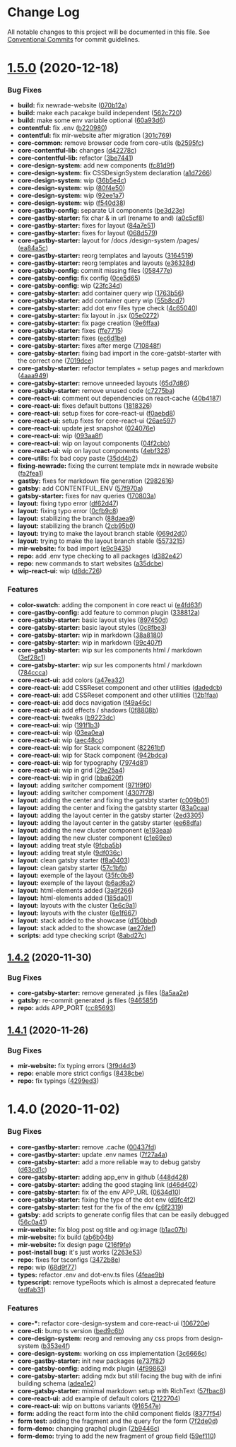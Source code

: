 # Change Log

All notable changes to this project will be documented in this file.
See [Conventional Commits](https://conventionalcommits.org) for commit guidelines.

# [1.5.0](https://github.com/newrade/newrade/tree/master/packages/newrade-website/compare/@newrade/core-gatsby-starter@1.4.2...@newrade/core-gatsby-starter@1.5.0) (2020-12-18)

### Bug Fixes

- **build:** fix newrade-website ([070b12a](https://github.com/newrade/newrade/tree/master/packages/newrade-website/commit/070b12a4a7faaf59a1a837c15191e4a6c87b79ab))
- **build:** make each pacakge build independent ([562c720](https://github.com/newrade/newrade/tree/master/packages/newrade-website/commit/562c7208f2a75b187e82139a731ab01462846cd3))
- **build:** make some env variable optional ([60a93d6](https://github.com/newrade/newrade/tree/master/packages/newrade-website/commit/60a93d6b2565bb0c63e54b167da19ccd245b58d7))
- **contentful:** fix .env ([b220980](https://github.com/newrade/newrade/tree/master/packages/newrade-website/commit/b220980ad01b6cfb7d25dc1e755acbbda0307304))
- **contentful:** fix mir-website after migration ([301c769](https://github.com/newrade/newrade/tree/master/packages/newrade-website/commit/301c769579eea0ee2f97b8fbb1fe2a6afc6a06ff))
- **core-common:** remove browser code from core-utils ([b2595fc](https://github.com/newrade/newrade/tree/master/packages/newrade-website/commit/b2595fcc496d8876b0f658592a66659840d1ec92))
- **core-contentful-lib:** changes ([d42278c](https://github.com/newrade/newrade/tree/master/packages/newrade-website/commit/d42278c313ec5ca24a450536f7dc9b624a6d2fc1))
- **core-contentful-lib:** refactor ([3be7441](https://github.com/newrade/newrade/tree/master/packages/newrade-website/commit/3be744166e3072e4590af12dddfc80f876a375d6))
- **core-design-system:** add new components ([fc81d9f](https://github.com/newrade/newrade/tree/master/packages/newrade-website/commit/fc81d9f05d3241e3bec30d922c4bd1bf09189448))
- **core-design-system:** fix CSSDesignSystem declaration ([a1d7266](https://github.com/newrade/newrade/tree/master/packages/newrade-website/commit/a1d7266af36574d7bf219d9b21db2b4ab905d433))
- **core-design-system:** wip ([36b5e4c](https://github.com/newrade/newrade/tree/master/packages/newrade-website/commit/36b5e4cb0bbc348a862cc396e74c76aa1a388356))
- **core-design-system:** wip ([80f4e50](https://github.com/newrade/newrade/tree/master/packages/newrade-website/commit/80f4e50d7034938456c4ed2408891bac0b0df528))
- **core-design-system:** wip ([92ee1a7](https://github.com/newrade/newrade/tree/master/packages/newrade-website/commit/92ee1a7990fa1e2b9ba9a6892180df0082b13f9d))
- **core-design-system:** wip ([f540d38](https://github.com/newrade/newrade/tree/master/packages/newrade-website/commit/f540d38fab5c0b9c7ae91e3e7cca169eb6402313))
- **core-gastby-config:** separate UI components ([be3d23e](https://github.com/newrade/newrade/tree/master/packages/newrade-website/commit/be3d23eafc6dbe76e293512fbec5521a8af5db73))
- **core-gastby-starter:** fix char & in url (rename to and) ([a0c5cf8](https://github.com/newrade/newrade/tree/master/packages/newrade-website/commit/a0c5cf8fa52cdaff56c0568a8ff7a402b44928d7))
- **core-gastby-starter:** fixes for layout ([84a7e51](https://github.com/newrade/newrade/tree/master/packages/newrade-website/commit/84a7e51e0cf3446a69991585cc8f1f63c00bc4d7))
- **core-gastby-starter:** fixes for layout ([068d579](https://github.com/newrade/newrade/tree/master/packages/newrade-website/commit/068d57903c793dd5b4e241aabdc6fdcb11270988))
- **core-gastby-starter:** layout for /docs /design-system /pages/ ([ea84a5c](https://github.com/newrade/newrade/tree/master/packages/newrade-website/commit/ea84a5c557dd39d6b10785d604798e457ff24341))
- **core-gastby-starter:** reorg templates and layouts ([3164519](https://github.com/newrade/newrade/tree/master/packages/newrade-website/commit/3164519c9fc7e90332f3f870dc773b050d4a9b8f))
- **core-gastby-starter:** reorg templates and layouts ([e36328d](https://github.com/newrade/newrade/tree/master/packages/newrade-website/commit/e36328dfa03682537dd874ef4ce75828aeaac0c3))
- **core-gatsby-config:** commit missing files ([058477e](https://github.com/newrade/newrade/tree/master/packages/newrade-website/commit/058477e49cb3d3a7b398c58bf659f4f520b8a12e))
- **core-gatsby-config:** fix config ([0ce5d65](https://github.com/newrade/newrade/tree/master/packages/newrade-website/commit/0ce5d65cb93e700ca30037a18c0bf69cea6f3eaf))
- **core-gatsby-config:** wip ([23fc34d](https://github.com/newrade/newrade/tree/master/packages/newrade-website/commit/23fc34d697170326d0fac69874652635c2cf50ba))
- **core-gatsby-starter:** add container query wip ([1763b56](https://github.com/newrade/newrade/tree/master/packages/newrade-website/commit/1763b563e63ede02c6638d4117e0d9a289f793e3))
- **core-gatsby-starter:** add container query wip ([55b8cd7](https://github.com/newrade/newrade/tree/master/packages/newrade-website/commit/55b8cd7d7c46eede072186ac3bdf59dce776a08c))
- **core-gatsby-starter:** add dot env files type check ([4c65040](https://github.com/newrade/newrade/tree/master/packages/newrade-website/commit/4c65040705a61efbf9e55ecd585a789dbfd9f623))
- **core-gatsby-starter:** fix layout in .jsx ([05e0272](https://github.com/newrade/newrade/tree/master/packages/newrade-website/commit/05e0272e80579684f45cbfd679deaf97c9456eff))
- **core-gatsby-starter:** fix page creation ([9e6ffaa](https://github.com/newrade/newrade/tree/master/packages/newrade-website/commit/9e6ffaa854dabb24560f18d673f61e9542ddebe2))
- **core-gatsby-starter:** fixes ([ffe7715](https://github.com/newrade/newrade/tree/master/packages/newrade-website/commit/ffe771547de87fd75b3745cf76ed136731c5f232))
- **core-gatsby-starter:** fixes ([ec6d1be](https://github.com/newrade/newrade/tree/master/packages/newrade-website/commit/ec6d1be9d6b5d2b52def8f19f83faea16fddb8fc))
- **core-gatsby-starter:** fixes after merge ([710848f](https://github.com/newrade/newrade/tree/master/packages/newrade-website/commit/710848ff721d8828f8234758d5d0ef309024c2b5))
- **core-gatsby-starter:** fixing bad import in the core-gatsbt-starter with the correct one ([7019dce](https://github.com/newrade/newrade/tree/master/packages/newrade-website/commit/7019dce27a102f300b9b15b1859865f4b7601267))
- **core-gatsby-starter:** refactor templates + setup pages and markdown ([4aaa949](https://github.com/newrade/newrade/tree/master/packages/newrade-website/commit/4aaa949750c94a939b35767f2bd3fb20b8fb2614))
- **core-gatsby-starter:** remove unneeded layouts ([65d7d86](https://github.com/newrade/newrade/tree/master/packages/newrade-website/commit/65d7d86ee6fc1bba791f2125c1a440bdbced7486))
- **core-gatsby-starter:** remove unused code ([c7275ba](https://github.com/newrade/newrade/tree/master/packages/newrade-website/commit/c7275babf1c9dbc73fb1267a36c7b9113c562ed6))
- **core-react-ui:** comment out dependencies on react-cache ([40b4187](https://github.com/newrade/newrade/tree/master/packages/newrade-website/commit/40b41874ccc8012f872c196e60e0336f1d10e408))
- **core-react-ui:** fixes default buttons ([1818326](https://github.com/newrade/newrade/tree/master/packages/newrade-website/commit/1818326370f0dad527a1333c82d3668fd75db0a2))
- **core-react-ui:** setup fixes for core-react-ui ([f0aebd8](https://github.com/newrade/newrade/tree/master/packages/newrade-website/commit/f0aebd8026c6cd37c671b8beef08003f61d793e7))
- **core-react-ui:** setup fixes for core-react-ui ([26ae597](https://github.com/newrade/newrade/tree/master/packages/newrade-website/commit/26ae597e4b88ecb1a677a12d45b101f75a979848))
- **core-react-ui:** update jest snapshot ([024076e](https://github.com/newrade/newrade/tree/master/packages/newrade-website/commit/024076ef3bac86a62238ef496ca608622262e74b))
- **core-react-ui:** wip ([093aa8f](https://github.com/newrade/newrade/tree/master/packages/newrade-website/commit/093aa8fb17d1c4b8aecca90142666984e239976d))
- **core-react-ui:** wip on layout components ([04f2cbb](https://github.com/newrade/newrade/tree/master/packages/newrade-website/commit/04f2cbb4e344c5f3892e1f791e9561705cc263d4))
- **core-react-ui:** wip on layout components ([4ebf328](https://github.com/newrade/newrade/tree/master/packages/newrade-website/commit/4ebf3286d74f3354086b1521429ee2a162d8fb0d))
- **core-utils:** fix bad copy paste ([35dd4b2](https://github.com/newrade/newrade/tree/master/packages/newrade-website/commit/35dd4b2af75812a68a50dc4d6f2aeacd70c1faa8))
- **fixing-newrade:** fixing the current template mdx in newrade website ([fa2fea1](https://github.com/newrade/newrade/tree/master/packages/newrade-website/commit/fa2fea1b210ee721ce05986d79c66326c2a7008a))
- **gastby:** fixes for markdown file generation ([2982616](https://github.com/newrade/newrade/tree/master/packages/newrade-website/commit/29826163498932d216cc22ec713d7de076812fbb))
- **gatsby:** add CONTENTFUL_ENV ([57f970a](https://github.com/newrade/newrade/tree/master/packages/newrade-website/commit/57f970aca24374baaca31eeea029912a4893dce8))
- **gatsby-starter:** fixes for nav queries ([170803a](https://github.com/newrade/newrade/tree/master/packages/newrade-website/commit/170803a87cb0bb657407d58a5084e211942fac89))
- **layout:** fixing typo error ([df62d47](https://github.com/newrade/newrade/tree/master/packages/newrade-website/commit/df62d47964b1ec35154a51fd02a54103f216af89))
- **layout:** fixing typo error ([0cfb9c8](https://github.com/newrade/newrade/tree/master/packages/newrade-website/commit/0cfb9c87472ddd361f11a11ba50de23c56784080))
- **layout:** stabilizing the branch ([88daea9](https://github.com/newrade/newrade/tree/master/packages/newrade-website/commit/88daea91849d9bb6d236d5b481277218ef08ad7a))
- **layout:** stabilizing the branch ([2cb95b0](https://github.com/newrade/newrade/tree/master/packages/newrade-website/commit/2cb95b01f154c4752868f7c4948abf58ad02ee13))
- **layout:** trying to make the layout branch stable ([069d2d0](https://github.com/newrade/newrade/tree/master/packages/newrade-website/commit/069d2d0b6de6adaf26187c6b1bef606d8d2bdae6))
- **layout:** trying to make the layout branch stable ([5573215](https://github.com/newrade/newrade/tree/master/packages/newrade-website/commit/557321571155fda903f0082d4effb26bd29232e5))
- **mir-website:** fix bad import ([e9c9435](https://github.com/newrade/newrade/tree/master/packages/newrade-website/commit/e9c943595923319f4fff11a4736470d053361216))
- **repo:** add .env type checking to all packages ([d382e42](https://github.com/newrade/newrade/tree/master/packages/newrade-website/commit/d382e42e2dcfbff0b635b4aa1f2c04e56deda4d7))
- **repo:** new commands to start websites ([a35dcbe](https://github.com/newrade/newrade/tree/master/packages/newrade-website/commit/a35dcbe66f5e18db3431812fc74e24564394c41b))
- **wip-react-ui:** wip ([d8dc726](https://github.com/newrade/newrade/tree/master/packages/newrade-website/commit/d8dc7262ca611475cc028b1cdb4c9d121f170962))

### Features

- **color-swatch:** adding the component in core react ui ([e4fd63f](https://github.com/newrade/newrade/tree/master/packages/newrade-website/commit/e4fd63f3b0084d56ee17bcd83c160c375f1bacb4))
- **core-gastby-config:** add feature to common plugin ([338812a](https://github.com/newrade/newrade/tree/master/packages/newrade-website/commit/338812a356d19a3d985000def12028b1e25e0220))
- **core-gatsby-starter:** basic layout styles ([897450d](https://github.com/newrade/newrade/tree/master/packages/newrade-website/commit/897450d35bf0c84c0edfe1b00fa793de1f11f317))
- **core-gatsby-starter:** basic layout styles ([0c8fbe3](https://github.com/newrade/newrade/tree/master/packages/newrade-website/commit/0c8fbe3e209087b6930de479998ec5171d7ce713))
- **core-gatsby-starter:** wip in markdown ([38a8180](https://github.com/newrade/newrade/tree/master/packages/newrade-website/commit/38a818069da9a53a5b3f8e7a4c8cbb4661293147))
- **core-gatsby-starter:** wip in markdown ([99c407f](https://github.com/newrade/newrade/tree/master/packages/newrade-website/commit/99c407f7416b821ad4703ed6431285578428758d))
- **core-gatsby-starter:** wip sur les components html / markdown ([3ef28c1](https://github.com/newrade/newrade/tree/master/packages/newrade-website/commit/3ef28c11df08646d450772573f80f778cfb6665a))
- **core-gatsby-starter:** wip sur les components html / markdown ([784ccca](https://github.com/newrade/newrade/tree/master/packages/newrade-website/commit/784ccca4bc301191ec1f8545700a68fe38f85a4c))
- **core-react-ui:** add colors ([a47ea32](https://github.com/newrade/newrade/tree/master/packages/newrade-website/commit/a47ea32bdf16dab1a0effb55a33230698aadfbdc))
- **core-react-ui:** add CSSReset component and other utilities ([dadedcb](https://github.com/newrade/newrade/tree/master/packages/newrade-website/commit/dadedcb398a615c60a6a9785faa4cdfd5e9b0c6e))
- **core-react-ui:** add CSSReset component and other utilities ([12b1faa](https://github.com/newrade/newrade/tree/master/packages/newrade-website/commit/12b1faa6fba61ed8f87026be96ef492538b716db))
- **core-react-ui:** add docs navigation ([f49a46c](https://github.com/newrade/newrade/tree/master/packages/newrade-website/commit/f49a46c81bf33d0a9c818bc801617c40262f93ef))
- **core-react-ui:** add effects / shadows ([0f8808b](https://github.com/newrade/newrade/tree/master/packages/newrade-website/commit/0f8808b34b96a65315ec6cdb4463ce158b906f6d))
- **core-react-ui:** tweaks ([b9223dc](https://github.com/newrade/newrade/tree/master/packages/newrade-website/commit/b9223dc399cd17cb90afb0a7469e1f42172a1da7))
- **core-react-ui:** wip ([191f1b3](https://github.com/newrade/newrade/tree/master/packages/newrade-website/commit/191f1b38ebdb6a678805f69d4f6ea75509dc1256))
- **core-react-ui:** wip ([03ea0ea](https://github.com/newrade/newrade/tree/master/packages/newrade-website/commit/03ea0eac2447243b30e168a4ab689e431abcb9dd))
- **core-react-ui:** wip ([aec48cc](https://github.com/newrade/newrade/tree/master/packages/newrade-website/commit/aec48cc28b3555be42679721c0d698d3b3810060))
- **core-react-ui:** wip for Stack component ([82261bf](https://github.com/newrade/newrade/tree/master/packages/newrade-website/commit/82261bfb46cd2358c8b8cec4f9b033218d4f0b2c))
- **core-react-ui:** wip for Stack component ([942bdca](https://github.com/newrade/newrade/tree/master/packages/newrade-website/commit/942bdca442f0fefbfd06286673ddf49cdb4eaa40))
- **core-react-ui:** wip for typography ([7974d81](https://github.com/newrade/newrade/tree/master/packages/newrade-website/commit/7974d813caa29f325729e37dc6328478fc2b403b))
- **core-react-ui:** wip in grid ([29e25a4](https://github.com/newrade/newrade/tree/master/packages/newrade-website/commit/29e25a4202d4019d43e16ffc7e23d41ff9779c0e))
- **core-react-ui:** wip in grid ([bba620f](https://github.com/newrade/newrade/tree/master/packages/newrade-website/commit/bba620f2ecceaef5dc1af5a84afd56980e0f3217))
- **layout:** adding switcher compoment ([971f9f0](https://github.com/newrade/newrade/tree/master/packages/newrade-website/commit/971f9f000cd1e402f63043effbcb4843da559cd5))
- **layout:** adding switcher compoment ([4307f78](https://github.com/newrade/newrade/tree/master/packages/newrade-website/commit/4307f7810487c508de3dd37389295ec16ad0fcae))
- **layout:** adding the center and fixing the gatsbty starter ([c009b01](https://github.com/newrade/newrade/tree/master/packages/newrade-website/commit/c009b01ccb75fb4b1a9ea23b71390a042019ac39))
- **layout:** adding the center and fixing the gatsbty starter ([83a0caa](https://github.com/newrade/newrade/tree/master/packages/newrade-website/commit/83a0caa8fc1e2c70da333c5d6c36c7c1ec30fdfa))
- **layout:** adding the layout center in the gatsby starter ([2ed3305](https://github.com/newrade/newrade/tree/master/packages/newrade-website/commit/2ed3305af6357bec33e57178a9ab25fb9285a493))
- **layout:** adding the layout center in the gatsby starter ([ee68dfa](https://github.com/newrade/newrade/tree/master/packages/newrade-website/commit/ee68dfaf544e255cfe63b23e85c8461b4bfaefe3))
- **layout:** adding the new cluster component ([e193eaa](https://github.com/newrade/newrade/tree/master/packages/newrade-website/commit/e193eaa68828abcfd162b11b17c0187e82db10f1))
- **layout:** adding the new cluster component ([c1e69ee](https://github.com/newrade/newrade/tree/master/packages/newrade-website/commit/c1e69ee194a965a4b90d44e762b680c62d199887))
- **layout:** adding treat style ([9fcba5b](https://github.com/newrade/newrade/tree/master/packages/newrade-website/commit/9fcba5b7338c2be77f355d9f8afe5c2ae83b5a0c))
- **layout:** adding treat style ([9df036c](https://github.com/newrade/newrade/tree/master/packages/newrade-website/commit/9df036ceb5ca363c6d8f40b4e9558eb3de7ea01d))
- **layout:** clean gatsby starter ([f8a0403](https://github.com/newrade/newrade/tree/master/packages/newrade-website/commit/f8a04036e49060dcfcda3f232c28693e6508d832))
- **layout:** clean gatsby starter ([57c1bfb](https://github.com/newrade/newrade/tree/master/packages/newrade-website/commit/57c1bfb4df4848a0df4ef255e927ef1295a09dfc))
- **layout:** exemple of the layout ([35fc0b8](https://github.com/newrade/newrade/tree/master/packages/newrade-website/commit/35fc0b86d9b90ce4d72dc391d90ac776bb8dfe33))
- **layout:** exemple of the layout ([b6ad6a2](https://github.com/newrade/newrade/tree/master/packages/newrade-website/commit/b6ad6a21c61833b1d2ac6861b92a03ec3658d489))
- **layout:** html-elements added ([3a9f266](https://github.com/newrade/newrade/tree/master/packages/newrade-website/commit/3a9f266109267c5b42c215bbcac5e714bbefdc3b))
- **layout:** html-elements added ([185da01](https://github.com/newrade/newrade/tree/master/packages/newrade-website/commit/185da01a9f029c8303f1f55fd81d5e93989b60a4))
- **layout:** layouts with the cluster ([1e6c9a1](https://github.com/newrade/newrade/tree/master/packages/newrade-website/commit/1e6c9a1b16a80e723f37af53ba1e338f21fbf324))
- **layout:** layouts with the cluster ([6e1f667](https://github.com/newrade/newrade/tree/master/packages/newrade-website/commit/6e1f6670896a0b8ef3028e66492dfd30409d0df4))
- **layout:** stack added to the showcase ([d150bbd](https://github.com/newrade/newrade/tree/master/packages/newrade-website/commit/d150bbd75716e7395e7787d0112c068290f67a73))
- **layout:** stack added to the showcase ([ae27def](https://github.com/newrade/newrade/tree/master/packages/newrade-website/commit/ae27def73d85cc8309cdad1ab55828f3646037df))
- **scripts:** add type checking script ([8abd27c](https://github.com/newrade/newrade/tree/master/packages/newrade-website/commit/8abd27c4d4295b65cedd507cad12a612c78fca44))

## [1.4.2](https://github.com/newrade/newrade/tree/master/packages/newrade-website/compare/@newrade/core-gatsby-starter@1.4.1...@newrade/core-gatsby-starter@1.4.2) (2020-11-30)

### Bug Fixes

- **core-gatsby-starter:** remove generated .js files ([8a5aa2e](https://github.com/newrade/newrade/tree/master/packages/newrade-website/commit/8a5aa2ee3cf2cd461a12801f826dc4b134771680))
- **gatsby:** re-commit generated .js files ([946585f](https://github.com/newrade/newrade/tree/master/packages/newrade-website/commit/946585f41f64f6bb06af4e4de7a6463e2fc9c1bd))
- **repo:** adds APP_PORT ([cc85693](https://github.com/newrade/newrade/tree/master/packages/newrade-website/commit/cc85693eb834e4e68129c447ab3351561a9a3c3b))

## [1.4.1](https://github.com/newrade/newrade/tree/master/packages/newrade-website/compare/@newrade/core-gatsby-starter@1.4.0...@newrade/core-gatsby-starter@1.4.1) (2020-11-26)

### Bug Fixes

- **mir-website:** fix typing errors ([3f9d4d3](https://github.com/newrade/newrade/tree/master/packages/newrade-website/commit/3f9d4d3a367dfd13d6471548dc64fe210c7e8546))
- **repo:** enable more strict configs ([8438cbe](https://github.com/newrade/newrade/tree/master/packages/newrade-website/commit/8438cbe33c8d159e015f965e0cb28916d23ba5e3))
- **repo:** fix typings ([4299ed3](https://github.com/newrade/newrade/tree/master/packages/newrade-website/commit/4299ed3367c15cee98dd6aeb22cebc2714b1c750))

# 1.4.0 (2020-11-02)

### Bug Fixes

- **core-gastby-starter:** remove .cache ([00437fd](https://github.com/newrade/newrade/tree/master/packages/newrade-website/commit/00437fd34eace4546b2837d1fe4e1e21336c891e))
- **core-gastby-starter:** update .env names ([7f27a4a](https://github.com/newrade/newrade/tree/master/packages/newrade-website/commit/7f27a4a900d469b777d096a94fa970a053818b6e))
- **core-gatsby-starter:** add a more reliable way to debug gatsby ([d63cd1c](https://github.com/newrade/newrade/tree/master/packages/newrade-website/commit/d63cd1c69ae3af843c74fc3bc927f4c96bf64042))
- **core-gatsby-starter:** adding app_env in github ([448d428](https://github.com/newrade/newrade/tree/master/packages/newrade-website/commit/448d428af34fe9e8e7c8318bac4fcdfd00d602bc))
- **core-gatsby-starter:** adding the good staging link ([d46d402](https://github.com/newrade/newrade/tree/master/packages/newrade-website/commit/d46d40271c027b58c374989c8a46f06fc23b1e91))
- **core-gatsby-starter:** fix of the env APP_URL ([0634d10](https://github.com/newrade/newrade/tree/master/packages/newrade-website/commit/0634d105f23cf910c40a5c44a3ea0c925b397542))
- **core-gatsby-starter:** fixing the type of the dot env ([d9fc4f2](https://github.com/newrade/newrade/tree/master/packages/newrade-website/commit/d9fc4f20938587abfd89f2d1d392555f30d2b272))
- **core-gatsby-starter:** test for the fix of the env ([c6f2319](https://github.com/newrade/newrade/tree/master/packages/newrade-website/commit/c6f2319aab670048be18aabc3214bc30e05f6386))
- **gatsby:** add scripts to generate config files that can be easily debugged ([56c0a41](https://github.com/newrade/newrade/tree/master/packages/newrade-website/commit/56c0a4142a9fbd7b66a462aa18c06b60819eee69))
- **mir-website:** fix blog post og:title and og:image ([b1ac07b](https://github.com/newrade/newrade/tree/master/packages/newrade-website/commit/b1ac07b7bf802bcd2ef8bf035d824ce79bb1c171))
- **mir-website:** fix build ([ab6b04b](https://github.com/newrade/newrade/tree/master/packages/newrade-website/commit/ab6b04b26868fa94741c9a28de7c9ff0b1981ec4))
- **mir-website:** fix design page ([216f9fe](https://github.com/newrade/newrade/tree/master/packages/newrade-website/commit/216f9fe1662a8362aa91beca2927f2df85c4ede6))
- **post-install bug:** it's just works ([2263e53](https://github.com/newrade/newrade/tree/master/packages/newrade-website/commit/2263e5363f8f2faabfae94b75a5a15edd27082f7))
- **repo:** fixes for tsconfigs ([3472b8e](https://github.com/newrade/newrade/tree/master/packages/newrade-website/commit/3472b8edfa5a83b1664dcabbfce30acb72d8daa9))
- **repo:** wip ([68d9f77](https://github.com/newrade/newrade/tree/master/packages/newrade-website/commit/68d9f77225d5b7eae54f195f34a206f8b9f0e3ac))
- **types:** refactor .env and dot-env.ts files ([4feae9b](https://github.com/newrade/newrade/tree/master/packages/newrade-website/commit/4feae9bb66c3ffef52ae0ceb60d62725ccc144f9))
- **typescript:** remove typeRoots which is almost a deprecated feature ([edfab31](https://github.com/newrade/newrade/tree/master/packages/newrade-website/commit/edfab31f34f518881c56fea74aa83331957ddcaf))

### Features

- **core-\*:** refactor core-design-system and core-react-ui ([106720e](https://github.com/newrade/newrade/tree/master/packages/newrade-website/commit/106720e4214f6491beac76c23977f5d52c1cd058))
- **core-cli:** bump ts version ([bed9c6b](https://github.com/newrade/newrade/tree/master/packages/newrade-website/commit/bed9c6b049879f9f10e35b000cf3640d34f447d3))
- **core-design-system:** reorg and removing any css props from design-system ([b353e4f](https://github.com/newrade/newrade/tree/master/packages/newrade-website/commit/b353e4f47107dc3b1e4ff363b600033655acd044))
- **core-design-system:** working on css implementation ([3c6666c](https://github.com/newrade/newrade/tree/master/packages/newrade-website/commit/3c6666c2bd1c4ca239ad5ec38ebb6e78fffab43e))
- **core-gastby-starter:** init new packages ([e737f82](https://github.com/newrade/newrade/tree/master/packages/newrade-website/commit/e737f82ab83ec6bbdd44ada84326aea1c25a7065))
- **core-gatsby-config:** adding mdx plugin ([4f99863](https://github.com/newrade/newrade/tree/master/packages/newrade-website/commit/4f99863c3b0fba42253c9e01f6f92ce90a4cc8c6))
- **core-gatsby-starter:** adding mdx but still facing the bug with de infini building schema ([adea1e2](https://github.com/newrade/newrade/tree/master/packages/newrade-website/commit/adea1e2ccec8ce1b65ad05751fa3aebd081ab635))
- **core-gatsby-starter:** minimal markdown setup with RichText ([57fbac8](https://github.com/newrade/newrade/tree/master/packages/newrade-website/commit/57fbac8b2838945fdd5a9abca09348a0605df1ba))
- **core-react-ui:** add example of default colors ([2122704](https://github.com/newrade/newrade/tree/master/packages/newrade-website/commit/21227040ee4cf0e565c53b5e81a4e0032932dcf8))
- **core-react-ui:** wip on buttons variants ([916547e](https://github.com/newrade/newrade/tree/master/packages/newrade-website/commit/916547e4c8907af33e92753959ff84931e7173b0))
- **form:** adding the react form into the child component fields ([8377f54](https://github.com/newrade/newrade/tree/master/packages/newrade-website/commit/8377f54b5cb2ff8ea7be70ab1a7e970cdaadcfdf))
- **form test:** adding the fragment and the query for the form ([7f2de0d](https://github.com/newrade/newrade/tree/master/packages/newrade-website/commit/7f2de0dd4c1fccc629bb5070be6aec1c89d830a5))
- **form-demo:** changing graphql plugin ([2b9446c](https://github.com/newrade/newrade/tree/master/packages/newrade-website/commit/2b9446c5c0f610d9b78def06e50029a092a47dfa))
- **form-demo:** trying to add the new fragment of group field ([59ef110](https://github.com/newrade/newrade/tree/master/packages/newrade-website/commit/59ef110d1727d54150c9823b8ec69fe4cb4c8d01))
